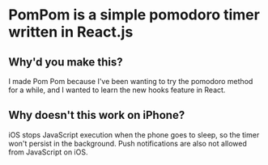 # PomPom is a simple pomodoro timer written in React.js
## Why'd you make this?
I made Pom Pom because I've been wanting to try the pomodoro method for a while, and I wanted to learn the new hooks feature in React.

## Why doesn't this work on iPhone?
iOS stops JavaScript execution when the phone goes to sleep, so the timer won't persist in the background. Push notifications are also not allowed from JavaScript on iOS.
